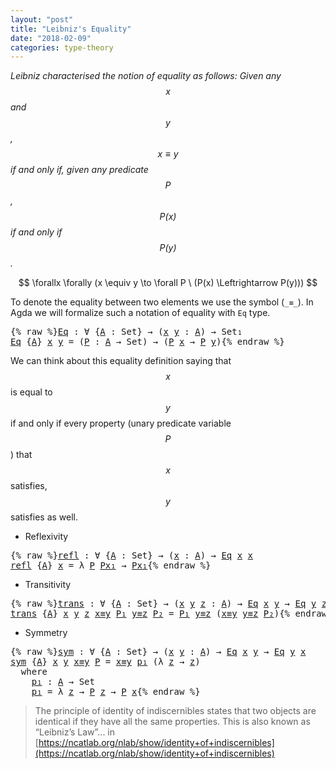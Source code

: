 ```yaml
---
layout: "post"
title: "Leibniz's Equality"
date: "2018-02-09"
categories: type-theory
---
```


*Leibniz characterised the notion of equality as follows:
  Given any $$x$$ and $$y$$, $$x \equiv y$$ if and only if, given any
  predicate $$P$$, $$P(x)$$ if and only if $$P(y)$$.*

$$
  \forallx \forally (x \equiv y \to \forall P \ (P(x) \Leftrightarrow P(y)))
$$

To denote the equality between two elements we use the symbol (`_≡_`).
In Agda we will formalize such a notation of equality with `Eq` type.

<pre class="Agda">{% raw %}<a id="Eq" href="{% endraw %}{% link _posts/2018-02-09-leibniz-s-equality.md %}{% raw %}#Eq" class="Function">Eq</a> <a id="521" class="Symbol">:</a> <a id="523" class="Symbol">∀</a> <a id="525" class="Symbol">{</a><a id="526" href="{% endraw %}{% link _posts/2018-02-09-leibniz-s-equality.md %}{% raw %}#526" class="Bound">A</a> <a id="528" class="Symbol">:</a> <a id="530" class="PrimitiveType">Set</a><a id="533" class="Symbol">}</a> <a id="535" class="Symbol">→</a> <a id="537" class="Symbol">(</a><a id="538" href="{% endraw %}{% link _posts/2018-02-09-leibniz-s-equality.md %}{% raw %}#538" class="Bound">x</a> <a id="540" href="{% endraw %}{% link _posts/2018-02-09-leibniz-s-equality.md %}{% raw %}#540" class="Bound">y</a> <a id="542" class="Symbol">:</a> <a id="544" href="{% endraw %}{% link _posts/2018-02-09-leibniz-s-equality.md %}{% raw %}#526" class="Bound">A</a><a id="545" class="Symbol">)</a> <a id="547" class="Symbol">→</a> <a id="549" class="PrimitiveType">Set₁</a>
<a id="554" href="{% endraw %}{% link _posts/2018-02-09-leibniz-s-equality.md %}{% raw %}#Eq" class="Function">Eq</a> <a id="557" class="Symbol">{</a><a id="558" href="{% endraw %}{% link _posts/2018-02-09-leibniz-s-equality.md %}{% raw %}#558" class="Bound">A</a><a id="559" class="Symbol">}</a> <a id="561" href="{% endraw %}{% link _posts/2018-02-09-leibniz-s-equality.md %}{% raw %}#561" class="Bound">x</a> <a id="563" href="{% endraw %}{% link _posts/2018-02-09-leibniz-s-equality.md %}{% raw %}#563" class="Bound">y</a> <a id="565" class="Symbol">=</a> <a id="567" class="Symbol">(</a><a id="568" href="{% endraw %}{% link _posts/2018-02-09-leibniz-s-equality.md %}{% raw %}#568" class="Bound">P</a> <a id="570" class="Symbol">:</a> <a id="572" href="{% endraw %}{% link _posts/2018-02-09-leibniz-s-equality.md %}{% raw %}#558" class="Bound">A</a> <a id="574" class="Symbol">→</a> <a id="576" class="PrimitiveType">Set</a><a id="579" class="Symbol">)</a> <a id="581" class="Symbol">→</a> <a id="583" class="Symbol">(</a><a id="584" href="{% endraw %}{% link _posts/2018-02-09-leibniz-s-equality.md %}{% raw %}#568" class="Bound">P</a> <a id="586" href="{% endraw %}{% link _posts/2018-02-09-leibniz-s-equality.md %}{% raw %}#561" class="Bound">x</a> <a id="588" class="Symbol">→</a> <a id="590" href="{% endraw %}{% link _posts/2018-02-09-leibniz-s-equality.md %}{% raw %}#568" class="Bound">P</a> <a id="592" href="{% endraw %}{% link _posts/2018-02-09-leibniz-s-equality.md %}{% raw %}#563" class="Bound">y</a><a id="593" class="Symbol">)</a>{% endraw %}</pre>

We can think about this equality definition saying that $$x$$ is equal to $$y$$
if and only if every property (unary predicate variable $$P$$) that $$x$$
satisfies, $$y$$ satisfies as well.

* Reflexivity

<pre class="Agda">{% raw %}<a id="refl" href="{% endraw %}{% link _posts/2018-02-09-leibniz-s-equality.md %}{% raw %}#refl" class="Function">refl</a> <a id="831" class="Symbol">:</a> <a id="833" class="Symbol">∀</a> <a id="835" class="Symbol">{</a><a id="836" href="{% endraw %}{% link _posts/2018-02-09-leibniz-s-equality.md %}{% raw %}#836" class="Bound">A</a> <a id="838" class="Symbol">:</a> <a id="840" class="PrimitiveType">Set</a><a id="843" class="Symbol">}</a> <a id="845" class="Symbol">→</a> <a id="847" class="Symbol">(</a><a id="848" href="{% endraw %}{% link _posts/2018-02-09-leibniz-s-equality.md %}{% raw %}#848" class="Bound">x</a> <a id="850" class="Symbol">:</a> <a id="852" href="{% endraw %}{% link _posts/2018-02-09-leibniz-s-equality.md %}{% raw %}#836" class="Bound">A</a><a id="853" class="Symbol">)</a> <a id="855" class="Symbol">→</a> <a id="857" href="{% endraw %}{% link _posts/2018-02-09-leibniz-s-equality.md %}{% raw %}#Eq" class="Function">Eq</a> <a id="860" href="{% endraw %}{% link _posts/2018-02-09-leibniz-s-equality.md %}{% raw %}#848" class="Bound">x</a> <a id="862" href="{% endraw %}{% link _posts/2018-02-09-leibniz-s-equality.md %}{% raw %}#848" class="Bound">x</a>
<a id="864" href="{% endraw %}{% link _posts/2018-02-09-leibniz-s-equality.md %}{% raw %}#refl" class="Function">refl</a> <a id="869" class="Symbol">{</a><a id="870" href="{% endraw %}{% link _posts/2018-02-09-leibniz-s-equality.md %}{% raw %}#870" class="Bound">A</a><a id="871" class="Symbol">}</a> <a id="873" href="{% endraw %}{% link _posts/2018-02-09-leibniz-s-equality.md %}{% raw %}#873" class="Bound">x</a> <a id="875" class="Symbol">=</a> <a id="877" class="Symbol">λ</a> <a id="879" href="{% endraw %}{% link _posts/2018-02-09-leibniz-s-equality.md %}{% raw %}#879" class="Bound">P</a> <a id="881" href="{% endraw %}{% link _posts/2018-02-09-leibniz-s-equality.md %}{% raw %}#881" class="Bound">Px₁</a> <a id="885" class="Symbol">→</a> <a id="887" href="{% endraw %}{% link _posts/2018-02-09-leibniz-s-equality.md %}{% raw %}#881" class="Bound">Px₁</a>{% endraw %}</pre>

* Transitivity

<pre class="Agda">{% raw %}<a id="trans" href="{% endraw %}{% link _posts/2018-02-09-leibniz-s-equality.md %}{% raw %}#trans" class="Function">trans</a> <a id="938" class="Symbol">:</a> <a id="940" class="Symbol">∀</a> <a id="942" class="Symbol">{</a><a id="943" href="{% endraw %}{% link _posts/2018-02-09-leibniz-s-equality.md %}{% raw %}#943" class="Bound">A</a> <a id="945" class="Symbol">:</a> <a id="947" class="PrimitiveType">Set</a><a id="950" class="Symbol">}</a> <a id="952" class="Symbol">→</a> <a id="954" class="Symbol">(</a><a id="955" href="{% endraw %}{% link _posts/2018-02-09-leibniz-s-equality.md %}{% raw %}#955" class="Bound">x</a> <a id="957" href="{% endraw %}{% link _posts/2018-02-09-leibniz-s-equality.md %}{% raw %}#957" class="Bound">y</a> <a id="959" href="{% endraw %}{% link _posts/2018-02-09-leibniz-s-equality.md %}{% raw %}#959" class="Bound">z</a> <a id="961" class="Symbol">:</a> <a id="963" href="{% endraw %}{% link _posts/2018-02-09-leibniz-s-equality.md %}{% raw %}#943" class="Bound">A</a><a id="964" class="Symbol">)</a> <a id="966" class="Symbol">→</a> <a id="968" href="{% endraw %}{% link _posts/2018-02-09-leibniz-s-equality.md %}{% raw %}#Eq" class="Function">Eq</a> <a id="971" href="{% endraw %}{% link _posts/2018-02-09-leibniz-s-equality.md %}{% raw %}#955" class="Bound">x</a> <a id="973" href="{% endraw %}{% link _posts/2018-02-09-leibniz-s-equality.md %}{% raw %}#957" class="Bound">y</a> <a id="975" class="Symbol">→</a> <a id="977" href="{% endraw %}{% link _posts/2018-02-09-leibniz-s-equality.md %}{% raw %}#Eq" class="Function">Eq</a> <a id="980" href="{% endraw %}{% link _posts/2018-02-09-leibniz-s-equality.md %}{% raw %}#957" class="Bound">y</a> <a id="982" href="{% endraw %}{% link _posts/2018-02-09-leibniz-s-equality.md %}{% raw %}#959" class="Bound">z</a> <a id="984" class="Symbol">→</a> <a id="986" href="{% endraw %}{% link _posts/2018-02-09-leibniz-s-equality.md %}{% raw %}#Eq" class="Function">Eq</a> <a id="989" href="{% endraw %}{% link _posts/2018-02-09-leibniz-s-equality.md %}{% raw %}#955" class="Bound">x</a> <a id="991" href="{% endraw %}{% link _posts/2018-02-09-leibniz-s-equality.md %}{% raw %}#959" class="Bound">z</a>
<a id="993" href="{% endraw %}{% link _posts/2018-02-09-leibniz-s-equality.md %}{% raw %}#trans" class="Function">trans</a> <a id="999" class="Symbol">{</a><a id="1000" href="{% endraw %}{% link _posts/2018-02-09-leibniz-s-equality.md %}{% raw %}#1000" class="Bound">A</a><a id="1001" class="Symbol">}</a> <a id="1003" href="{% endraw %}{% link _posts/2018-02-09-leibniz-s-equality.md %}{% raw %}#1003" class="Bound">x</a> <a id="1005" href="{% endraw %}{% link _posts/2018-02-09-leibniz-s-equality.md %}{% raw %}#1005" class="Bound">y</a> <a id="1007" href="{% endraw %}{% link _posts/2018-02-09-leibniz-s-equality.md %}{% raw %}#1007" class="Bound">z</a> <a id="1009" href="{% endraw %}{% link _posts/2018-02-09-leibniz-s-equality.md %}{% raw %}#1009" class="Bound">x≡y</a> <a id="1013" href="{% endraw %}{% link _posts/2018-02-09-leibniz-s-equality.md %}{% raw %}#1013" class="Bound">P₁</a> <a id="1016" href="{% endraw %}{% link _posts/2018-02-09-leibniz-s-equality.md %}{% raw %}#1016" class="Bound">y≡z</a> <a id="1020" href="{% endraw %}{% link _posts/2018-02-09-leibniz-s-equality.md %}{% raw %}#1020" class="Bound">P₂</a> <a id="1023" class="Symbol">=</a> <a id="1025" href="{% endraw %}{% link _posts/2018-02-09-leibniz-s-equality.md %}{% raw %}#1013" class="Bound">P₁</a> <a id="1028" href="{% endraw %}{% link _posts/2018-02-09-leibniz-s-equality.md %}{% raw %}#1016" class="Bound">y≡z</a> <a id="1032" class="Symbol">(</a><a id="1033" href="{% endraw %}{% link _posts/2018-02-09-leibniz-s-equality.md %}{% raw %}#1009" class="Bound">x≡y</a> <a id="1037" href="{% endraw %}{% link _posts/2018-02-09-leibniz-s-equality.md %}{% raw %}#1016" class="Bound">y≡z</a> <a id="1041" href="{% endraw %}{% link _posts/2018-02-09-leibniz-s-equality.md %}{% raw %}#1020" class="Bound">P₂</a><a id="1043" class="Symbol">)</a>{% endraw %}</pre>

* Symmetry

<pre class="Agda">{% raw %}<a id="sym" href="{% endraw %}{% link _posts/2018-02-09-leibniz-s-equality.md %}{% raw %}#sym" class="Function">sym</a> <a id="1086" class="Symbol">:</a> <a id="1088" class="Symbol">∀</a> <a id="1090" class="Symbol">{</a><a id="1091" href="{% endraw %}{% link _posts/2018-02-09-leibniz-s-equality.md %}{% raw %}#1091" class="Bound">A</a> <a id="1093" class="Symbol">:</a> <a id="1095" class="PrimitiveType">Set</a><a id="1098" class="Symbol">}</a> <a id="1100" class="Symbol">→</a> <a id="1102" class="Symbol">(</a><a id="1103" href="{% endraw %}{% link _posts/2018-02-09-leibniz-s-equality.md %}{% raw %}#1103" class="Bound">x</a> <a id="1105" href="{% endraw %}{% link _posts/2018-02-09-leibniz-s-equality.md %}{% raw %}#1105" class="Bound">y</a> <a id="1107" class="Symbol">:</a> <a id="1109" href="{% endraw %}{% link _posts/2018-02-09-leibniz-s-equality.md %}{% raw %}#1091" class="Bound">A</a><a id="1110" class="Symbol">)</a> <a id="1112" class="Symbol">→</a> <a id="1114" href="{% endraw %}{% link _posts/2018-02-09-leibniz-s-equality.md %}{% raw %}#Eq" class="Function">Eq</a> <a id="1117" href="{% endraw %}{% link _posts/2018-02-09-leibniz-s-equality.md %}{% raw %}#1103" class="Bound">x</a> <a id="1119" href="{% endraw %}{% link _posts/2018-02-09-leibniz-s-equality.md %}{% raw %}#1105" class="Bound">y</a> <a id="1121" class="Symbol">→</a> <a id="1123" href="{% endraw %}{% link _posts/2018-02-09-leibniz-s-equality.md %}{% raw %}#Eq" class="Function">Eq</a> <a id="1126" href="{% endraw %}{% link _posts/2018-02-09-leibniz-s-equality.md %}{% raw %}#1105" class="Bound">y</a> <a id="1128" href="{% endraw %}{% link _posts/2018-02-09-leibniz-s-equality.md %}{% raw %}#1103" class="Bound">x</a>
<a id="1130" href="{% endraw %}{% link _posts/2018-02-09-leibniz-s-equality.md %}{% raw %}#sym" class="Function">sym</a> <a id="1134" class="Symbol">{</a><a id="1135" href="{% endraw %}{% link _posts/2018-02-09-leibniz-s-equality.md %}{% raw %}#1135" class="Bound">A</a><a id="1136" class="Symbol">}</a> <a id="1138" href="{% endraw %}{% link _posts/2018-02-09-leibniz-s-equality.md %}{% raw %}#1138" class="Bound">x</a> <a id="1140" href="{% endraw %}{% link _posts/2018-02-09-leibniz-s-equality.md %}{% raw %}#1140" class="Bound">y</a> <a id="1142" href="{% endraw %}{% link _posts/2018-02-09-leibniz-s-equality.md %}{% raw %}#1142" class="Bound">x≡y</a> <a id="1146" href="{% endraw %}{% link _posts/2018-02-09-leibniz-s-equality.md %}{% raw %}#1146" class="Bound">P</a> <a id="1148" class="Symbol">=</a> <a id="1150" href="{% endraw %}{% link _posts/2018-02-09-leibniz-s-equality.md %}{% raw %}#1142" class="Bound">x≡y</a> <a id="1154" href="{% endraw %}{% link _posts/2018-02-09-leibniz-s-equality.md %}{% raw %}#1179" class="Function">p₁</a> <a id="1157" class="Symbol">(λ</a> <a id="1160" href="{% endraw %}{% link _posts/2018-02-09-leibniz-s-equality.md %}{% raw %}#1160" class="Bound">z</a> <a id="1162" class="Symbol">→</a> <a id="1164" href="{% endraw %}{% link _posts/2018-02-09-leibniz-s-equality.md %}{% raw %}#1160" class="Bound">z</a><a id="1165" class="Symbol">)</a>
  <a id="1169" class="Keyword">where</a>
    <a id="1179" href="{% endraw %}{% link _posts/2018-02-09-leibniz-s-equality.md %}{% raw %}#1179" class="Function">p₁</a> <a id="1182" class="Symbol">:</a> <a id="1184" href="{% endraw %}{% link _posts/2018-02-09-leibniz-s-equality.md %}{% raw %}#1135" class="Bound">A</a> <a id="1186" class="Symbol">→</a> <a id="1188" class="PrimitiveType">Set</a>
    <a id="1196" href="{% endraw %}{% link _posts/2018-02-09-leibniz-s-equality.md %}{% raw %}#1179" class="Function">p₁</a> <a id="1199" class="Symbol">=</a> <a id="1201" class="Symbol">λ</a> <a id="1203" href="{% endraw %}{% link _posts/2018-02-09-leibniz-s-equality.md %}{% raw %}#1203" class="Bound">z</a> <a id="1205" class="Symbol">→</a> <a id="1207" href="{% endraw %}{% link _posts/2018-02-09-leibniz-s-equality.md %}{% raw %}#1146" class="Bound">P</a> <a id="1209" href="{% endraw %}{% link _posts/2018-02-09-leibniz-s-equality.md %}{% raw %}#1203" class="Bound">z</a> <a id="1211" class="Symbol">→</a> <a id="1213" href="{% endraw %}{% link _posts/2018-02-09-leibniz-s-equality.md %}{% raw %}#1146" class="Bound">P</a> <a id="1215" href="{% endraw %}{% link _posts/2018-02-09-leibniz-s-equality.md %}{% raw %}#1138" class="Bound">x</a>{% endraw %}</pre>

> The principle of identity of indiscernibles states that two objects
are identical if they have all the same properties.
This is also known as “Leibniz’s Law”... in [https://ncatlab.org/nlab/show/identity+of+indiscernibles](https://ncatlab.org/nlab/show/identity+of+indiscernibles)
